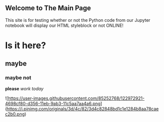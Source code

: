 ## Welcome to The Main Page

This site is for testing whether or not the Python code from our Jupyter notebook will display our HTML styleblock or not ONLINE!

# Is it here?
## maybe
### maybe not

**please** _work today_

![https://user-images.githubusercontent.com/85252768/122972921-4698cf80-d356-11eb-9ab3-11c5aa7aa4a6.png] (https://i.pinimg.com/originals/3d/4c/82/3d4c82848bd1c1e1284b8aa78caec2b0.png)
